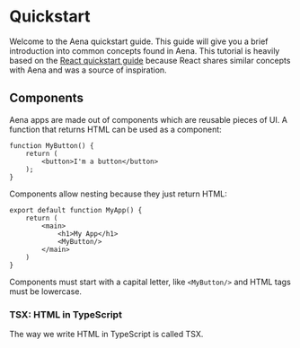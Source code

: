 # Quickstart

Welcome to the Aena quickstart guide. This guide will give you a brief introduction into common concepts found in Aena. This tutorial is heavily based on the [React quickstart guide](https://react.dev/learn) because React shares similar concepts with Aena and was a source of inspiration.

## Components

Aena apps are made out of components which are reusable pieces of UI. A function that returns HTML can be used as a component:

```tsx
function MyButton() {
    return (
        <button>I'm a button</button>
    );
} 
```

Components allow nesting because they just return HTML:

```tsx
export default function MyApp() {
    return (
        <main>
            <h1>My App</h1>
            <MyButton/>
        </main>
    )
}
```

Components must start with a capital letter, like `<MyButton/>` and HTML tags must be lowercase.

### TSX: HTML in TypeScript

The way we write HTML in TypeScript is called TSX.
